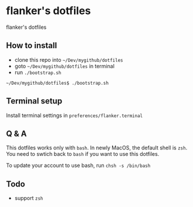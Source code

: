 # flanker's dotfiles

flanker's dotfiles

## How to install

* clone this repo into `~/Dev/mygithub/dotfiles`
* goto `~/Dev/mygithub/dotfiles` in terminal
* run `./bootstrap.sh`

```
~/Dev/mygithub/dotfiles$ ./bootstrap.sh
```

## Terminal setup

Install terminal settings in `preferences/flanker.terminal`

## Q & A

This dotfiles works only with `bash`. In newly MacOS, the default shell is `zsh`. You need to swtich back to `bash` if you want to use this dotfiles.

To update your account to use bash, run `chsh -s /bin/bash`

## Todo

* support `zsh`
